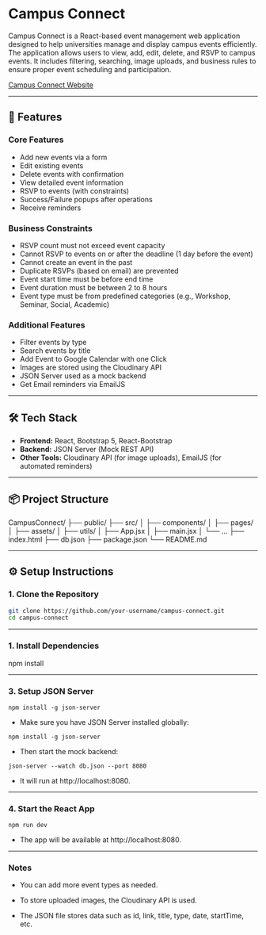 # Campus Connect

Campus Connect is a React-based event management web application designed to help universities manage and display campus events efficiently. The application allows users to view, add, edit, delete, and RSVP to campus events. It includes filtering, searching, image uploads, and business rules to ensure proper event scheduling and participation.

[Campus Connect Website](https://campus-connect-events.web.app/)

---

## 🚀 Features

### Core Features
- Add new events via a form
- Edit existing events
- Delete events with confirmation
- View detailed event information
- RSVP to events (with constraints)
- Success/Failure popups after operations
- Receive reminders

### Business Constraints
- RSVP count must not exceed event capacity
- Cannot RSVP to events on or after the deadline (1 day before the event)
- Cannot create an event in the past
- Duplicate RSVPs (based on email) are prevented
- Event start time must be before end time
- Event duration must be between 2 to 8 hours
- Event type must be from predefined categories (e.g., Workshop, Seminar, Social, Academic)

### Additional Features
- Filter events by type
- Search events by title
- Add Event to Google Calendar with one Click
- Images are stored using the Cloudinary API
- JSON Server used as a mock backend
- Get Email reminders via EmailJS

---

## 🛠️ Tech Stack

- **Frontend:** React, Bootstrap 5, React-Bootstrap
- **Backend:** JSON Server (Mock REST API)
- **Other Tools:** Cloudinary API (for image uploads), EmailJS (for automated reminders)

---

## 📦 Project Structure

CampusConnect/
├── public/
├── src/
│ ├── components/
│ ├── pages/
│ ├── assets/
│ ├── utils/
│ ├── App.jsx
│ ├── main.jsx
│ └── ...
├── index.html
├── db.json
├── package.json
└── README.md

---

## ⚙️ Setup Instructions

### 1. Clone the Repository

```bash
git clone https://github.com/your-username/campus-connect.git
cd campus-connect
```

---

### 1. Install Dependencies

npm install

---

### 3. Setup JSON Server

```npm install -g json-server```

- Make sure you have JSON Server installed globally:

```npm install -g json-server```

- Then start the mock backend:

```json-server --watch db.json --port 8080```

- It will run at http://localhost:8080.

---

### 4. Start the React App

```npm run dev```

- The app will be available at http://localhost:8080.

---

### Notes

- You can add more event types as needed.

- To store uploaded images, the Cloudinary API is used.

- The JSON file stores data such as id, link, title, type, date, startTime, etc.
